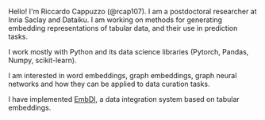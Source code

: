 Hello! I'm Riccardo Cappuzzo (@rcap107). I am a postdoctoral researcher at Inria Saclay and Dataiku. I am working on methods for generating embedding representations of tabular data, and their use in prediction tasks. 

I work mostly with Python and its data science libraries (Pytorch, Pandas, Numpy, scikit-learn). 

I am interested in word embeddings, graph embeddings, graph neural networks and how they can be applied to data curation tasks. 

I have implemented [EmbDI](https://github.com/rcap107/embdi), a data integration system based on tabular embeddings. 

<!---
rcap107/rcap107 is a ✨ special ✨ repository because its `README.md` (this file) appears on your GitHub profile.
You can click the Preview link to take a look at your changes.
--->
